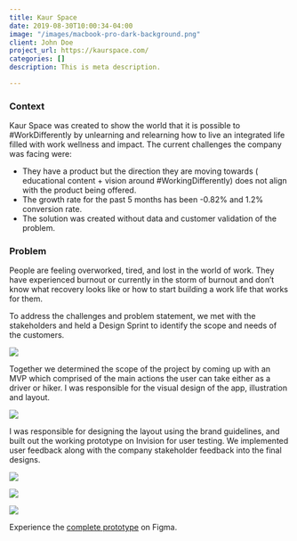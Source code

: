 ```yaml
---
title: Kaur Space
date: 2019-08-30T10:00:34-04:00
image: "/images/macbook-pro-dark-background.png"
client: John Doe
project_url: https://kaurspace.com/
categories: []
description: This is meta description.

---
```

### Context

Kaur Space was created to show the world that it is possible to #WorkDifferently by unlearning and relearning how to live an integrated life filled with work wellness and impact. The current challenges the company was facing were:

* They have a product but the direction they are moving towards ( educational content + vision around #WorkingDifferently) does not align with the product being offered.
* The growth rate for the past 5 months has been -0.82% and 1.2% conversion rate.
* The solution was created without data and customer validation of the problem.

### Problem

People are feeling overworked, tired, and lost in the world of work. They have experienced burnout or currently in the storm of burnout and don’t know what recovery looks like or how to start building a work life that works for them.

To address the challenges and problem statement, we met with the stakeholders and held a Design Sprint to identify the scope and needs of the customers.

![](/images/dscf7390.jpeg)

Together we determined the scope of the project by coming up with an MVP which comprised of the main actions the user can take either as a driver or hiker. I was responsible for the visual design of the app, illustration and layout.

![](/images/dscf7736.jpeg)

I was responsible for designing the layout using the brand guidelines, and built out the working prototype on Invision for user testing. We implemented user feedback along with the company stakeholder feedback into the final designs.

![](/images/brand1.png)

![](/images/brand2.png)

![](/images/prototype.png)

Experience the [complete prototype](https://projects.invisionapp.com/share/SZSUTY9Y85H#/screens) on Figma.